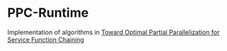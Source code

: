 # PPC-Runtime
Implementation of algorithms in [Toward Optimal Partial Parallelization for Service Function Chaining](https://dl.acm.org/doi/abs/10.1109/TNET.2021.3075709)


